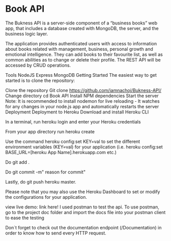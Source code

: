 # Book API
The Bukness API is a server-side component of a “business books” web app, that includes a database created with MongoDB, the server, and the business logic layer.

The application provides authenticated users with access to information about books related with management, business, personal growth and emotional intelligence. They can add books to their favourite list, as well as common abilities as to change or delete their profile. The REST API will be accessed by CRUD operations.

Tools
NodeJS
Express
MongoDB
Getting Started
The easiest way to get started is to clone the repository:

Clone the repository
Git clone https://github.com/iamnachoj/Bukness-API/
Change directory
cd Book API
Install NPM dependencies
Start the server Note: It is recommended to install nodemon for live reloading - It watches for any changes in your node.js app and automatically restarts the server
Deployment
Deployment to Heroku
Download and install Heroku CLI

In a terminal, run heroku login and enter your Heroku credentials

From your app directory run heroku create

Use the command heroku config:set KEY=val to set the different environment variables (KEY=val) for your application (i.e. heroku config:set BASE_URL=[heroku App Name].herokuapp.com etc.)

Do git add .

Do git commit -m" reason for commit"

Lastly, do git push heroku master.

Please note that you may also use the Heroku Dashboard to set or modify the configurations for your application.

view live demo: link here!
I used postman to test the api. To use postman, go to the project doc folder and import the docs file into your postman client to ease the testing

Don´t forget to check out the documentation endpoint (/Documentation) in order to know how to send every HTTP request.
